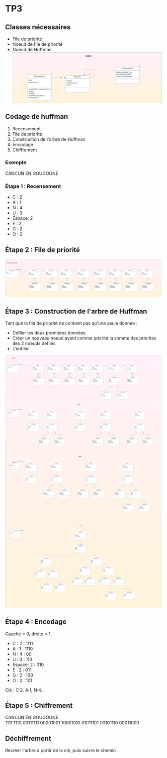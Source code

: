 # TP3
## Classes nécessaires
- File de priorité
- Noeud de file de priorité
- Noeud de Huffman
![](img/huffman-uml.png)

## Codage de huffman
1. Recensement
2. File de priorité
3. Construction de l'arbre de Huffman
4. Encodage
5. Chiffrement

### Exemple
CANCUN EN GOUGOUNE

### Étape 1 : Recensement
- C : 2
- A : 1
- N : 4
- U : 3
- Espace: 2
- E : 2
- G : 2
- O : 2

## Étape 2 : File de priorité
![](img/huffman-etape2.png)

## Étape 3 : Construction de l'arbre de Huffman
Tant que la file de priorité ne contient pas qu'une seule donnée :
- Défiler les deux premières données
- Créer un nouveau noeud ayant comme priorité la somme des priorités des 2 noeuds défilés
- L'enfiler

![](img/huffman-etape3.png)

## Étape 4 : Encodage
Gauche = 0, droite = 1
- C : 2 : 1111
- A : 1 : 1110
- N : 4 : 00
- U : 3 : 110
- Espace: 2 : 010
- E : 2 : 011
- G : 2 : 100
- O : 2 : 101

Clé : C:2, A:1, N:4...


## Étape 5 : Chiffrement
CANCUN EN GOUGOUNE : \
1111 1110 00111111 00001001 10001010 01011101 00101110 00011000

## Déchiffrement
Recréer l'arbre à partir de la clé, puis suivre le chemin
